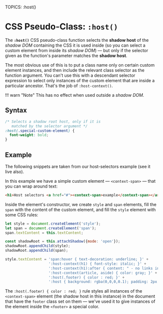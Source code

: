 TOPICS: :host()

# CSS Pseudo-Class: `:host()`

The **`:host()`** CSS pseudo-class function selects the **shadow host** of the *shadow DOM* containing
the CSS it is used inside (so you can select a custom element from inside its *shadow DOM*) — but only
if the selector given as the function's parameter matches the **shadow host**.

The most obvious use of this is to put a class name only on certain custom element instances, and
then include the relevant class selector as the function argument. You can't use this with a descendant
selector expression to select only instances of the custom element that are inside a particular ancestor.
That's the job of `:host-context()`.

!!! warn "Note"
    This has no effect when used outside a *shadow DOM*.

## Syntax

```css
/* Selects a shadow root host, only if it is
   matched by the selector argument */
:host(.special-custom-element) {
  font-weight: bold;
}
```

## Example

The following snippets are taken from our host-selectors example (see it live also).

In this example we have a simple custom element — `<context-span>` — that you can wrap around text:

```html
<h1>Host selectors <a href="#"><context-span>example</context-span></a></h1>
```

Inside the element's constructor, we create `style` and `span` elements, fill the `span` with the
content of the custom element, and fill the `style` element with some CSS rules:

```javascript
let style = document.createElement('style');
let span = document.createElement('span');
span.textContent = this.textContent;

const shadowRoot = this.attachShadow({mode: 'open'});
shadowRoot.appendChild(style);
shadowRoot.appendChild(span);

style.textContent = 'span:hover { text-decoration: underline; }' +
                    ':host-context(h1) { font-style: italic; }' +
                    ':host-context(h1):after { content: " - no links in headers!" }' +
                    ':host-context(article, aside) { color: gray; }' +
                    ':host(.footer) { color : red; }' +
                    ':host { background: rgba(0,0,0,0.1); padding: 2px 5px; }';
```

The `:host(.footer) { color : red; }` rule styles all instances of the `<context-span>` element
(the shadow host in this instance) in the document that have the `footer` class set on them — we've
used it to give instances of the element inside the `<footer>` a special color.
